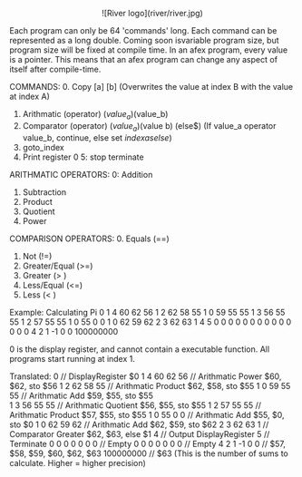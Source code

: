 <p style="text-align: center;">![River logo](river/river.jpg)</p>



Each program can only be 64 'commands' long. Each command can be represented as a long double. Coming soon isvariable program size, but program size will be fixed at compile time.
In an afex program, every value is a pointer. This means that an afex program can change any aspect of itself after compile-time.

COMMANDS: 
0. Copy [a] [b] (Overwrites the value at index B with the value at index A)
1. Arithmatic (operator) ($value_a) ($value_b)
2. Comparator (operator) ($value_a) ($value b) (else$)
    (If value_a operator value_b, continue, else set $index as else$)
3. goto_index  
4. Print register 0
5: stop terminate

ARITHMATIC OPERATORS:
0: Addition
1. Subtraction
2. Product 
3. Quotient
4. Power

COMPARISON OPERATORS:
0. Equals         (==)
1. Not            (!=)
2. Greater/Equal  (>=)
3. Greater        (> )
4. Less/Equal     (<=)
5. Less           (< )

Example: Calculating Pi
0 1 4 60 62 56 1 2 62 58 55 1 0 59 55 55 1 3 56 55 55 1 2 57 55 55 1 0 55 0 0 1 0 62 59 62 2 3 62 63 1 4 5 0 0 0 0 0 0 0 0 0 0 0 0 0 0 4 2 1 -1 0 0 100000000 

0 is the display register, and cannot contain a executable function. All programs start running at index 1. 

Translated: 
0               // DisplayRegister      $0
1 4 60 62 56    // Arithmatic Power     $60, $62, sto $56
1 2 62 58 55    // Arithmatic Product   $62, $58, sto $55
1 0 59 55 55    // Arithmatic Add       $59, $55, sto $55  
1 3 56 55 55    // Arithmatic Quotient  $56, $55, sto $55
1 2 57 55 55    // Arithmatic Product   $57, $55, sto $55
1 0 55 0 0      // Arithmatic Add       $55, $0,  sto $0
1 0 62 59 62    // Arithmatic Add       $62, $59, sto $62
2 3 62 63 1     // Comparator Greater   $62, $63, else $1
4               // Output DisplayRegister
5               // Terminate
0 0 0 0 0 0 0   // Empty
0 0 0 0 0 0 0   // Empty
4 2 1 -1 0 0    // $57, $58, $59, $60, $62, $63
100000000       // $63 (This is the number of sums to calculate. Higher = higher precision)
